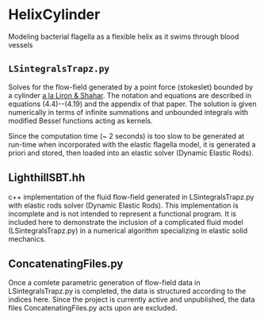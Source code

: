 # HelixCylinder
Modeling bacterial flagella as a flexible helix as it swims through blood vessels

## `LSintegralsTrapz.py`
Solves for the flow-field generated by a point force (stokeslet) bounded by a cylinder [a la Liron & Shahar](http://dx.doi.org/10.1017/S0022112078001366).  The notation and equations are described in equations (4.4)--(4.19) and the appendix of that paper.  The solution is given numerically in terms of infinite summations and unbounded integrals with modified Bessel functions acting as kernels.

Since the computation time (~ 2 seconds) is too slow to be generated at run-time when incorporated with the elastic flagella model, it is generated a priori and stored, then loaded into an elastic solver (Dynamic Elastic Rods).

## LighthillSBT.hh
c++ implementation of the fluid flow-field generated in LSintegralsTrapz.py with elastic rods solver (Dynamic Elastic Rods).  This implementation is incomplete and is not intended to represent a functional program.  It is included here to demonstrate the inclusion of a complicated fluid model (LSintegralsTrapz.py) in a numerical algorithm specializing in elastic solid mechanics.

## ConcatenatingFiles.py
Once a comlete parametric generation of flow-field data in LSintegralsTrapz.py is completed, the data is structured according to the indices here.  Since the project is currently active and unpublished, the data files ConcatenatingFiles.py acts upon are excluded.
